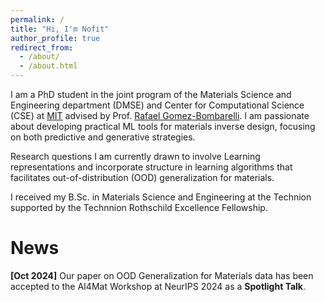 ```yaml
---
permalink: /
title: "Hi, I'm Nofit"
author_profile: true
redirect_from: 
  - /about/
  - /about.html
---
```


I am a PhD student in the joint program of the Materials Science and Engineering department (DMSE) and Center for Computational Science (CSE) at [MIT](https://dmse.mit.edu/) advised by Prof. [Rafael Gomez-Bombarelli](https://dmse.mit.edu/faculty/rafael-gomez-bombarelli/).
I am passionate about developing practical ML tools for materials inverse design, focusing on both predictive
and generative strategies. 

Research questions I am currently drawn to involve Learning representations and incorporate structure in learning algorithms that facilitates out-of-distribution (OOD) generalization for materials.

I received my B.Sc. in Materials Science and Engineering at the Technion supported by the Technnion Rothschild Excellence Fellowship.

News
======
**[Oct 2024]** Our paper on OOD Generalization for Materials data has been accepted to the AI4Mat Workshop at NeurIPS 2024 as a **Spotlight Talk**.